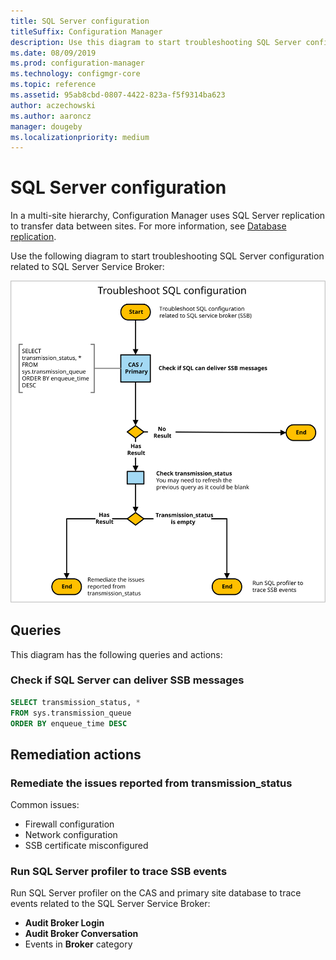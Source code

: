 ```yaml
---
title: SQL Server configuration
titleSuffix: Configuration Manager
description: Use this diagram to start troubleshooting SQL Server configuration for Configuration Manager
ms.date: 08/09/2019
ms.prod: configuration-manager
ms.technology: configmgr-core
ms.topic: reference
ms.assetid: 95ab8cbd-0807-4422-823a-f5f9314ba623
author: aczechowski
ms.author: aaroncz
manager: dougeby
ms.localizationpriority: medium
---
```


# SQL Server configuration

In a multi-site hierarchy, Configuration Manager uses SQL Server replication to transfer data between sites. For more information, see [Database replication](../../../plan-design/hierarchy/database-replication.md).

Use the following diagram to start troubleshooting SQL Server configuration related to SQL Server Service Broker:

![Diagram to troubleshoot SQL Server configuration](media/sql-configuration.svg)

## Queries

This diagram has the following queries and actions:

### Check if SQL Server can deliver SSB messages

```sql
SELECT transmission_status, *
FROM sys.transmission_queue
ORDER BY enqueue_time DESC
```

## Remediation actions

### Remediate the issues reported from transmission_status

Common issues:

- Firewall configuration
- Network configuration
- SSB certificate misconfigured

### Run SQL Server profiler to trace SSB events

Run SQL Server profiler on the CAS and primary site database to trace events related to the SQL Server Service Broker:

- **Audit Broker Login**
- **Audit Broker Conversation**
- Events in **Broker** category
